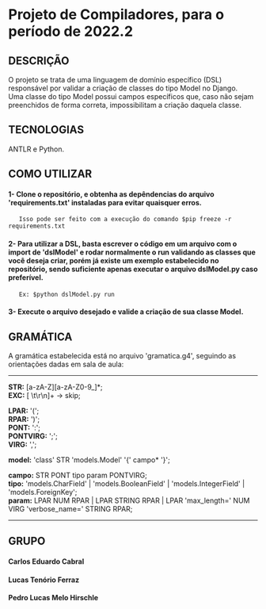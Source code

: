 # Projeto de Compiladores, para o período de 2022.2

## DESCRIÇÃO
O projeto se trata de uma linguagem de domínio específico (DSL) responsável por validar a criação de classes do tipo Model no Django.                              
Uma classe do tipo Model possui campos específicos que, caso não sejam preenchidos de forma correta, impossibilitam a criação daquela classe.                       

## TECNOLOGIAS
ANTLR e Python.

## COMO UTILIZAR
#### **1-**  Clone o repositório, e obtenha as depêndencias do arquivo 'requirements.txt' instaladas para evitar quaisquer erros.       
       Isso pode ser feito com a execução do comando $pip freeze -r requirements.txt       
#### **2-**  Para utilizar a DSL, basta escrever o código em um arquivo com o import de 'dslModel' e rodar normalmente o run validando as classes que você deseja criar, porém já    existe um exemplo estabelecido no repositório, sendo suficiente apenas executar o arquivo dslModel.py caso preferível.     
       Ex: $python dslModel.py run   
#### **3-**  Execute o arquivo desejado e valide a criação de sua classe Model.

## GRAMÁTICA
A gramática estabelecida está no arquivo 'gramatica.g4', seguindo as orientações dadas em sala de aula:        

--------------------------------------------------------------------------------------------------      
**STR:** [a-zA-Z][a-zA-Z0-9_]*;      
**EXC:** [ \t\r\n]+ -> skip;      
     
**LPAR:** '(';     
**RPAR:** ')';    
**PONT:** ':';    
**PONTVIRG:** ';';     
**VIRG:** ',';     
      
**model:** 'class' STR 'models.Model' '{' campo* '}';       
       
**campo:** STR PONT tipo param PONTVIRG;         
**tipo:** 'models.CharField'  | 'models.BooleanField' | 'models.IntegerField' | 'models.ForeignKey';       
**param:** LPAR NUM RPAR | LPAR STRING RPAR | LPAR 'max_length=' NUM VIRG 'verbose_name=' STRING RPAR;        

--------------------------------------------------------------------------------------------------
      
## GRUPO
#### Carlos Eduardo Cabral     
#### Lucas Tenório Ferraz     
#### Pedro Lucas Melo Hirschle      
